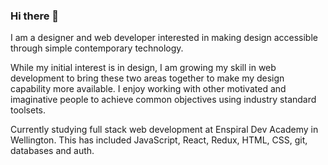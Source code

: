 ### Hi there 👋

I am a designer and web developer interested in making design accessible through simple contemporary technology.

While my initial interest is in design, I am growing my skill in web development to bring these two areas together to make my design capability more available. I enjoy working with other motivated and imaginative people to achieve common objectives using industry standard toolsets.

Currently studying full stack web development at Enspiral Dev Academy
in Wellington. This has included JavaScript, React, Redux, HTML, CSS, git, databases and auth.

<!--
**nick-jarvie/nick-jarvie** is a ✨ _special_ ✨ repository because its `README.md` (this file) appears on your GitHub profile.

Here are some ideas to get you started:

- 🔭 I’m currently working on ...
- 🌱 I’m currently learning ...
- 👯 I’m looking to collaborate on ...
- 🤔 I’m looking for help with ...
- 💬 Ask me about ...
- 📫 How to reach me: ...
- 😄 Pronouns: ...
- ⚡ Fun fact: ...
-->
